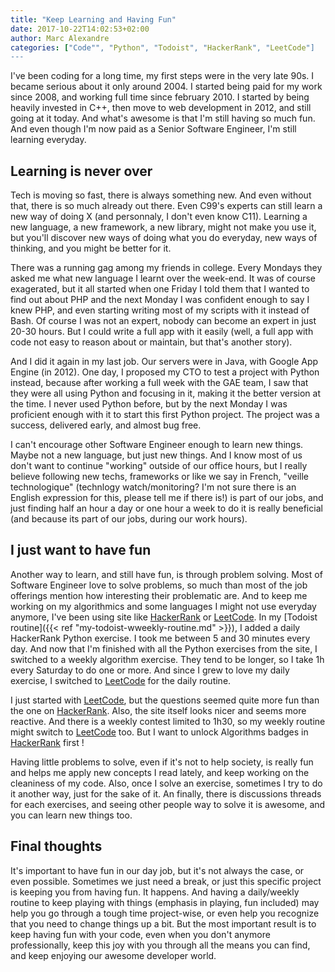 ```yaml
---
title: "Keep Learning and Having Fun"
date: 2017-10-22T14:02:53+02:00
author: Marc Alexandre
categories: ["Code"", "Python", "Todoist", "HackerRank", "LeetCode"]
---
```


I've been coding for a long time, my first steps were in the very late 90s. I became serious about it only around 2004. I started being paid for my work since 2008, and working full time since february 2010. I started by being heavily invested in C++, then move to web development in 2012, and still going at it today. And what's awesome is that I'm still having so much fun. And even though I'm now paid as a Senior Software Engineer, I'm still learning everyday.

<!-- more -->

## Learning is never over

Tech is moving so fast, there is always something new. And even without that, there is so much already out there. Even C99's experts can still learn a new way of doing X (and personnaly, I don't even know C11). Learning a new language, a new framework, a new library, might not make you use it, but you'll discover new ways of doing what you do everyday, new ways of thinking, and you might be better for it.

There was a running gag among my friends in college. Every Mondays they asked me what new language I learnt over the week-end. It was of course exagerated, but it all started when one Friday I told them that I wanted to find out about PHP and the next Monday I was confident enough to say I knew PHP, and even starting writing most of my scripts with it instead of Bash. Of course I was not an expert, nobody can become an expert in just 20-30 hours. But I could write a full app with it easily (well, a full app with code not easy to reason about or maintain, but that's another story).

And I did it again in my last job. Our servers were in Java, with Google App Engine (in 2012). One day, I proposed my CTO to test a project with Python instead, because after working a full week with the GAE team, I saw that they were all using Python and focusing in it, making it the better version at the time. I never used Python before, but by the next Monday I was proficient enough with it to start this first Python project. The project was a success, delivered early, and almost bug free.

I can't encourage other Software Engineer enough to learn new things. Maybe not a new language, but just new things. And I know most of us don't want to continue "working" outside of our office hours, but I really believe following new techs, frameworks or like we say in French, "veille technologique" (technlogy watch/monitoring? I'm not sure there is an English expression for this, please tell me if there is!) is part of our jobs, and just finding half an hour a day or one hour a week to do it is really beneficial (and because its part of our jobs, during our work hours).

## I just want to have fun

Another way to learn, and still have fun, is through problem solving. Most of Software Engineer love to solve problems, so much than most of the job offerings mention how interesting their problematic are. And to keep me working on my algorithmics and some languages I might not use everyday anymore, I've been using site like [HackerRank] or [LeetCode]. In my [Todoist routine]({{< ref "my-todoist-wweekly-routine.md" >}}), I added a daily HackerRank Python exercise. I took me between 5 and 30 minutes every day. And now that I'm finished with all the Python exercises from the site, I switched to a weekly algorithm exercise. They tend to be longer, so I take 1h every Saturday to do one or more. And since I grew to love my daily exercise, I switched to [LeetCode] for the daily routine.

I just started with [LeetCode], but the questions seemed quite more fun than the one on [HackerRank]. Also, the site itself looks nicer and seems more reactive. And there is a weekly contest limited to 1h30, so my weekly routine might switch to [LeetCode] too. But I want to unlock Algorithms badges in [HackerRank] first !

Having little problems to solve, even if it's not to help society, is really fun and helps me apply new concepts I read lately, and keep working on the cleaniness of my code. Also, once I solve an exercise, sometimes I try to do it another way, just for the sake of it. An finally, there is discussions threads for each exercises, and seeing other people way to solve it is awesome, and you can learn new things too.

## Final thoughts

It's important to have fun in our day job, but it's not always the case, or even possible. Sometimes we just need a break, or just this specific project is keeping you from having fun. It happens. And having a daily/weekly routine to keep playing with things (emphasis in playing, fun included) may help you go through a tough time project-wise, or even help you recognize that you need to change things up a bit. But the most important result is to keep having fun with your code, even when you don't anymore professionally, keep this joy with you through all the means you can find, and keep enjoying our awesome developer world.

[HackerRank]: https://www.hackerrank.com
[LeetCode]: https://leetcode.com/
